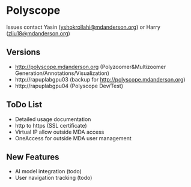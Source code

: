 # Polyscope 

Issues contact Yasin (yshokrollahi@mdanderson.org) or Harry (zliu18@mdanderson.org)

## Versions
- http://polyscope.mdanderson.org (Polyzoomer&Multizoomer Generation/Annotations/Visualization)
- http://rapuplabgpu03 (backup for http://polyscope.mdanderson.org)
- http://rapuplabgpu04 (Polyscope Dev/Test)

## ToDo List
- Detailed usage documentation
- http to https (SSL certificate)
- Virtual IP allow outside MDA access
- OneAccess for outside MDA user management

## New Features
- AI model integration (todo)
- User navigation tracking (todo)
